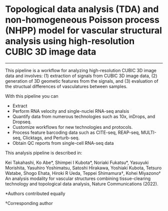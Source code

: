 # Topological data analysis (TDA) and non-homogeneous Poisson process (NHPP) model for vascular structural analysis using high-resolution CUBIC 3D image data

---

This pipeline is a workflow for analyzing high-resolution CUBIC 3D image data and involves: (1) extraction of signals from CUBIC 3D image data, (2) generation of 3D geometic features from the signals, and (3) evaluation of the structual differences of vasculatures between samples.

With this pipeline you can

- Extract 
- Perform RNA velocity and single-nuclei RNA-seq analsis
- Quantify data from numerous technologies such as 10x, inDrops, and Dropseq.
- Customize workflows for new technologies and protocols.
- Process feature barcoding data such as CITE-seq, REAP-seq, MULTI-seq, Clicktags, and Perturb-seq.
- Obtain QC reports from single-cell RNA-seq data

This analysis pipeline is described in:

Kei Takahashi, Ko Abe*, Shimpei I Kubota*, Noriaki Fukatsu*, Yasuyuki Morishita, Yasuhiro Yoshimatsu, Satoshi Hirakawa, Yoshiaki Kubota, Tetsuro Watabe, Shogo Ehata, Hiroki R Ueda, Teppei Shimamura†, Kohei Miyazono† An analysis modality for vascular structures combining tissue-clearing technology and topological data analysis, Nature Communications (2022).

*Authors contributed equally

†Corresponding author

